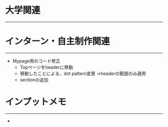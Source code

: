 # 大学関連
* * *
# インターン・自主制作関連
* * *
- Mypage用のコード修正
  - Topページをheaderに移動
  - 移動したことによる、dot pattern変更 ->headerの範囲のみ適用
  - sectionの追加
# インプットメモ
* * *
- 
